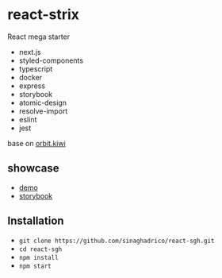 # react-strix

React mega starter

- next.js
- styled-components
- typescript
- docker
- express
- storybook
- atomic-design
- resolve-import
- eslint
- jest

base on [orbit.kiwi](https://orbit.kiwi)

## showcase

- [demo](https://react-sgh.now.sh)
- [storybook](https://sinaghadrico.github.io/react-sgh/)

## Installation

- `git clone https://github.com/sinaghadrico/react-sgh.git`
- `cd react-sgh`
- `npm install`
- `npm start`
